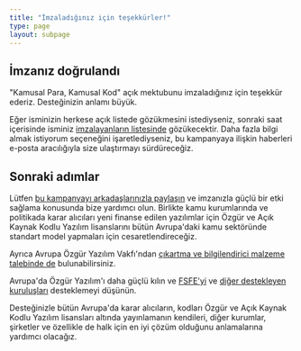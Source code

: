 ```yaml
---
title: "İmzaladığınız için teşekkürler!"
type: page
layout: subpage
---
```


## İmzanız doğrulandı

"Kamusal Para, Kamusal Kod" açık mektubunu imzaladığınız için teşekkür ederiz. Desteğinizin anlamı büyük.

Eğer isminizin herkese açık listede gözükmesini istediyseniz, sonraki saat içerisinde isminiz [imzalayanların listesinde](../all-signatures) gözükecektir. Daha fazla bilgi almak istiyorum seçeneğini işaretlediyseniz, bu kampanyaya ilişkin haberleri e-posta aracılığıyla size ulaştırmayı sürdüreceğiz.

## Sonraki adımlar

Lütfen [bu kampanyayı arkadaşlarınızla paylaşın](../../#spread) ve imzanızla güçlü bir etki sağlama konusunda bize yardımcı olun. Birlikte kamu kurumlarında ve politikada karar alıcıları yeni finanse edilen yazılımlar için Özgür ve Açık Kaynak Kodlu Yazılım lisanslarını bütün Avrupa'daki kamu sektöründe standart model yapmaları için cesaretlendireceğiz.

Ayrıca Avrupa Özgür Yazılım Vakfı'ndan [çıkartma ve bilgilendirici malzeme talebinde de](https://fsfe.org/promo#pmpc) bulunabilirsiniz.

Avrupa'da Özgür Yazılım'ı daha güçlü kılın ve [FSFE'yi](https://fsfe.org/donate/?pmpc) ve [diğer destekleyen kuruluşları](../../#organisations) desteklemeyi düşünün.

Desteğinizle bütün Avrupa'da karar alıcıların, kodları Özgür ve Açık Kaynak Kodlu Yazılım lisansları altında yayınlamanın kendileri, diğer kurumlar, şirketler ve özellikle de halk için en iyi çözüm olduğunu anlamalarına yardımcı olacağız.
